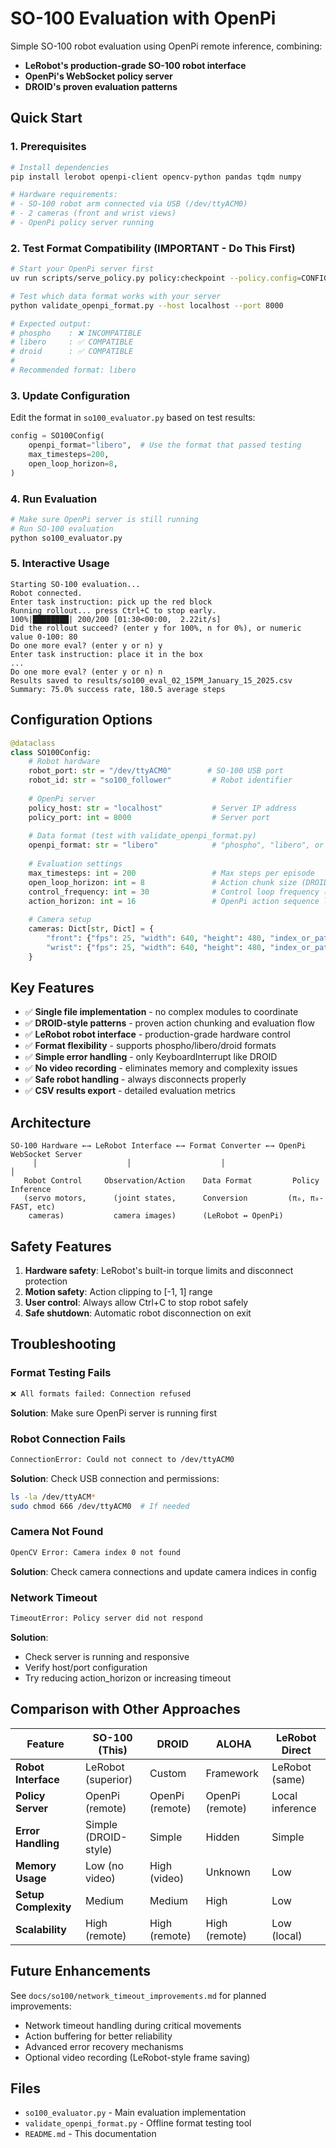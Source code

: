 # SO-100 Evaluation with OpenPi

Simple SO-100 robot evaluation using OpenPi remote inference, combining:
- **LeRobot's production-grade SO-100 robot interface**
- **OpenPi's WebSocket policy server** 
- **DROID's proven evaluation patterns**

## Quick Start

### 1. Prerequisites

```bash
# Install dependencies
pip install lerobot openpi-client opencv-python pandas tqdm numpy

# Hardware requirements:
# - SO-100 robot arm connected via USB (/dev/ttyACM0)  
# - 2 cameras (front and wrist views)
# - OpenPi policy server running
```

### 2. Test Format Compatibility (IMPORTANT - Do This First)

```bash
# Start your OpenPi server first
uv run scripts/serve_policy.py policy:checkpoint --policy.config=CONFIG_NAME

# Test which data format works with your server
python validate_openpi_format.py --host localhost --port 8000

# Expected output:
# phospho    : ❌ INCOMPATIBLE
# libero     : ✅ COMPATIBLE  
# droid      : ✅ COMPATIBLE
# 
# Recommended format: libero
```

### 3. Update Configuration

Edit the format in `so100_evaluator.py` based on test results:

```python
config = SO100Config(
    openpi_format="libero",  # Use the format that passed testing
    max_timesteps=200,
    open_loop_horizon=8,
)
```

### 4. Run Evaluation

```bash
# Make sure OpenPi server is still running
# Run SO-100 evaluation
python so100_evaluator.py
```

### 5. Interactive Usage

```
Starting SO-100 evaluation...
Robot connected.
Enter task instruction: pick up the red block
Running rollout... press Ctrl+C to stop early.
100%|████████| 200/200 [01:30<00:00,  2.22it/s]
Did the rollout succeed? (enter y for 100%, n for 0%), or numeric value 0-100: 80
Do one more eval? (enter y or n) y
Enter task instruction: place it in the box
...
Do one more eval? (enter y or n) n
Results saved to results/so100_eval_02_15PM_January_15_2025.csv
Summary: 75.0% success rate, 180.5 average steps
```

## Configuration Options

```python
@dataclass
class SO100Config:
    # Robot hardware
    robot_port: str = "/dev/ttyACM0"        # SO-100 USB port
    robot_id: str = "so100_follower"         # Robot identifier
    
    # OpenPi server  
    policy_host: str = "localhost"           # Server IP address
    policy_port: int = 8000                  # Server port
    
    # Data format (test with validate_openpi_format.py)
    openpi_format: str = "libero"            # "phospho", "libero", or "droid"
    
    # Evaluation settings
    max_timesteps: int = 200                 # Max steps per episode
    open_loop_horizon: int = 8               # Action chunk size (DROID default)
    control_frequency: int = 30              # Control loop frequency (Hz)
    action_horizon: int = 16                 # OpenPi action sequence length
    
    # Camera setup
    cameras: Dict[str, Dict] = {
        "front": {"fps": 25, "width": 640, "height": 480, "index_or_path": 0},
        "wrist": {"fps": 25, "width": 640, "height": 480, "index_or_path": 2},
    }
```

## Key Features

- ✅ **Single file implementation** - no complex modules to coordinate
- ✅ **DROID-style patterns** - proven action chunking and evaluation flow  
- ✅ **LeRobot robot interface** - production-grade hardware control
- ✅ **Format flexibility** - supports phospho/libero/droid formats
- ✅ **Simple error handling** - only KeyboardInterrupt like DROID
- ✅ **No video recording** - eliminates memory and complexity issues
- ✅ **Safe robot handling** - always disconnects properly
- ✅ **CSV results export** - detailed evaluation metrics

## Architecture

```
SO-100 Hardware ←→ LeRobot Interface ←→ Format Converter ←→ OpenPi WebSocket Server
     │                    │                    │                      │
   Robot Control     Observation/Action    Data Format         Policy Inference
   (servo motors,      (joint states,      Conversion         (π₀, π₀-FAST, etc)
    cameras)           camera images)      (LeRobot ↔ OpenPi)
```

## Safety Features

1. **Hardware safety**: LeRobot's built-in torque limits and disconnect protection
2. **Motion safety**: Action clipping to [-1, 1] range  
3. **User control**: Always allow Ctrl+C to stop robot safely
4. **Safe shutdown**: Automatic robot disconnection on exit

## Troubleshooting

### Format Testing Fails
```bash
❌ All formats failed: Connection refused
```
**Solution**: Make sure OpenPi server is running first

### Robot Connection Fails  
```bash
ConnectionError: Could not connect to /dev/ttyACM0
```
**Solution**: Check USB connection and permissions:
```bash
ls -la /dev/ttyACM*
sudo chmod 666 /dev/ttyACM0  # If needed
```

### Camera Not Found
```bash
OpenCV Error: Camera index 0 not found
```
**Solution**: Check camera connections and update camera indices in config

### Network Timeout
```bash
TimeoutError: Policy server did not respond
```
**Solution**: 
- Check server is running and responsive
- Verify host/port configuration
- Try reducing action_horizon or increasing timeout

## Comparison with Other Approaches

| Feature | SO-100 (This) | DROID | ALOHA | LeRobot Direct |
|---------|---------------|-------|--------|----------------|
| **Robot Interface** | LeRobot (superior) | Custom | Framework | LeRobot (same) |
| **Policy Server** | OpenPi (remote) | OpenPi (remote) | OpenPi (remote) | Local inference |
| **Error Handling** | Simple (DROID-style) | Simple | Hidden | Simple |
| **Memory Usage** | Low (no video) | High (video) | Unknown | Low |
| **Setup Complexity** | Medium | Medium | High | Low |
| **Scalability** | High (remote) | High (remote) | High (remote) | Low (local) |

## Future Enhancements

See `docs/so100/network_timeout_improvements.md` for planned improvements:
- Network timeout handling during critical movements
- Action buffering for better reliability  
- Advanced error recovery mechanisms
- Optional video recording (LeRobot-style frame saving)

## Files

- `so100_evaluator.py` - Main evaluation implementation
- `validate_openpi_format.py` - Offline format testing tool
- `README.md` - This documentation